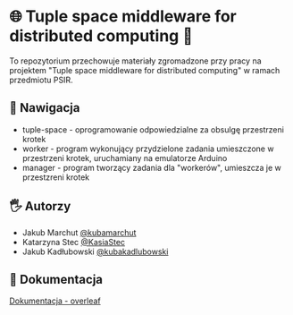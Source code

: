 # 🌐 Tuple space middleware for distributed computing 🔀

To repozytorium przechowuje materiały zgromadzone przy pracy na projektem "Tuple space middleware for distributed computing" w ramach przedmiotu PSIR.

## 🧭 Nawigacja

- tuple-space - oprogramowanie odpowiedzialne za obsulgę przestrzeni krotek
- worker - program wykonujący przydzielone zadania umieszczone w przestrzeni krotek, uruchamiany na emulatorze Arduino
- manager - program tworzący zadania dla "workerów", umieszcza je w przestzreni krotek

## 🖐️ Autorzy

- Jakub Marchut [@kubamarchut](https://www.github.com/kubamarchut)
- Katarzyna Stec [@KasiaStec](https://www.github.com/KasiaStec)
- Jakub Kadłubowski [@kubakadlubowski](https://www.github.com/kadlub)

## 📃 Dokumentacja

[Dokumentacja - overleaf](https://www.overleaf.com/4775459652bvxrvkvfkbty#8efc52)